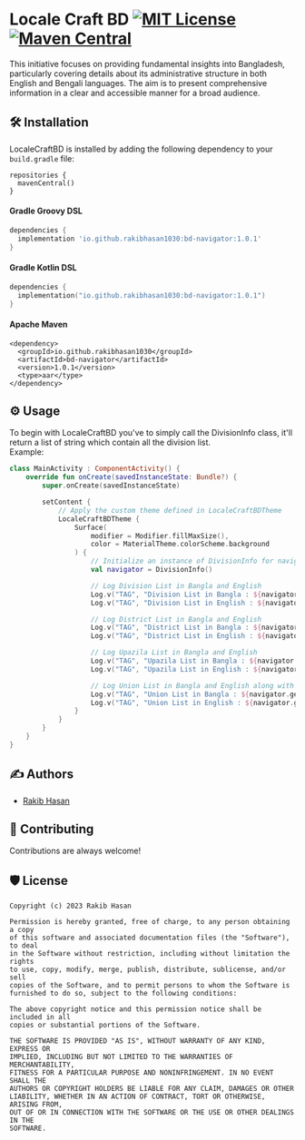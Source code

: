 # Locale Craft BD [![MIT License](https://img.shields.io/badge/License-MIT-green.svg)](https://github.com/rakibhasan1030/LocaleCraftBD/blob/master/LICENSE) [![Maven Central](https://maven-badges.herokuapp.com/maven-central/io.github.rakibhasan1030/bd-navigator/badge.svg)](https://maven-badges.herokuapp.com/maven-central/io.github.rakibhasan1030/bd-navigator/badge.svg)
This initiative focuses on providing fundamental insights into Bangladesh, particularly covering details about its administrative structure in both English and Bengali languages. The aim is to present comprehensive information in a clear and accessible manner for a broad audience.


## 🛠️ Installation

LocaleCraftBD is installed by adding the following dependency to your `build.gradle` file:
```
repositories {
  mavenCentral()
}
```

#### Gradle Groovy DSL
```groovy
dependencies {
  implementation 'io.github.rakibhasan1030:bd-navigator:1.0.1'
}
```

#### Gradle Kotlin DSL
```kotlin
dependencies {
  implementation("io.github.rakibhasan1030:bd-navigator:1.0.1")
}
```

#### Apache Maven
```
<dependency>
  <groupId>io.github.rakibhasan1030</groupId>
  <artifactId>bd-navigator</artifactId>
  <version>1.0.1</version>
  <type>aar</type>
</dependency>
```


## ⚙️ Usage 
To begin with LocaleCraftBD you've to simply call the DivisionInfo class, it'll return a list of string which contain all the division list.
<br>Example:
```kotlin
class MainActivity : ComponentActivity() {
    override fun onCreate(savedInstanceState: Bundle?) {
        super.onCreate(savedInstanceState)

        setContent {
            // Apply the custom theme defined in LocaleCraftBDTheme
            LocaleCraftBDTheme {
                Surface(
                    modifier = Modifier.fillMaxSize(),
                    color = MaterialTheme.colorScheme.background
                ) {
                    // Initialize an instance of DivisionInfo for navigating through divisions
                    val navigator = DivisionInfo()

                    // Log Division List in Bangla and English
                    Log.v("TAG", "Division List in Bangla : ${navigator.getDivisionsBn()}")
                    Log.v("TAG", "Division List in English : ${navigator.getDivisionsEn()}")

                    // Log District List in Bangla and English
                    Log.v("TAG", "District List in Bangla : ${navigator.getDistrictsBn()}")
                    Log.v("TAG", "District List in English : ${navigator.getDistrictsEn()}")

                    // Log Upazila List in Bangla and English
                    Log.v("TAG", "Upazila List in Bangla : ${navigator.getUpazilasBn()}")
                    Log.v("TAG", "Upazila List in English : ${navigator.getUpazilasEn()}")

                    // Log Union List in Bangla and English along with the count
                    Log.v("TAG", "Union List in Bangla : ${navigator.getUnionsBn().size}")
                    Log.v("TAG", "Union List in English : ${navigator.getUnionsEn()}")
                }
            }
        }
    }
}
```


## ✍️ Authors
- [Rakib Hasan](https://www.github.com/rakibhasan1030)


## 🌱 Contributing
Contributions are always welcome!


## 🛡️ License
    Copyright (c) 2023 Rakib Hasan

    Permission is hereby granted, free of charge, to any person obtaining a copy
    of this software and associated documentation files (the "Software"), to deal
    in the Software without restriction, including without limitation the rights
    to use, copy, modify, merge, publish, distribute, sublicense, and/or sell
    copies of the Software, and to permit persons to whom the Software is
    furnished to do so, subject to the following conditions:

    The above copyright notice and this permission notice shall be included in all
    copies or substantial portions of the Software.

    THE SOFTWARE IS PROVIDED "AS IS", WITHOUT WARRANTY OF ANY KIND, EXPRESS OR
    IMPLIED, INCLUDING BUT NOT LIMITED TO THE WARRANTIES OF MERCHANTABILITY,
    FITNESS FOR A PARTICULAR PURPOSE AND NONINFRINGEMENT. IN NO EVENT SHALL THE
    AUTHORS OR COPYRIGHT HOLDERS BE LIABLE FOR ANY CLAIM, DAMAGES OR OTHER
    LIABILITY, WHETHER IN AN ACTION OF CONTRACT, TORT OR OTHERWISE, ARISING FROM,
    OUT OF OR IN CONNECTION WITH THE SOFTWARE OR THE USE OR OTHER DEALINGS IN THE
    SOFTWARE.
